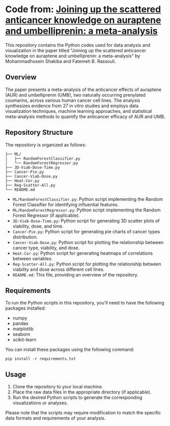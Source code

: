 # Code from: [Joining up the scattered anticancer knowledge on auraptene and umbelliprenin: a meta-analysis](https://www.nature.com/articles/s41598-024-62747-z)

This repository contains the Python codes used for data analysis and visualization in the paper titled "Joining up the scattered anticancer knowledge on auraptene and umbelliprenin: a meta-analysis" by Mohammadhosein Shakiba and Fatemeh B. Rassouli.

## Overview

The paper presents a meta-analysis of the anticancer effects of auraptene (AUR) and umbelliprenin (UMB), two naturally occurring prenylated coumarins, across various human cancer cell lines. The analysis synthesizes evidence from 27 in vitro studies and employs data visualization techniques, machine learning approaches, and statistical meta-analysis methods to quantify the anticancer efficacy of AUR and UMB.

## Repository Structure

The repository is organized as follows:

```
├── ML/
│   ├── RandomForestClassifier.py
│   └── RandomForestRegressor.py
├── 3D-Viab-Dose-Time.py
├── Cancer-Pie.py
├── Cancer-Viab-Dose.py
├── Heat-Cor.py
├── Reg-Scatter-All.py
└── README.md
```

- `ML/RandomForestClassifier.py`: Python script implementing the Random Forest Classifier for identifying influential features.
- `ML/RandomForestRegressor.py`: Python script implementing the Random Forest Regressor (if applicable).
- `3D-Viab-Dose-Time.py`: Python script for generating 3D scatter plots of viability, dose, and time.
- `Cancer-Pie.py`: Python script for generating pie charts of cancer types distribution.
- `Cancer-Viab-Dose.py`: Python script for plotting the relationship between cancer type, viability, and dose.
- `Heat-Cor.py`: Python script for generating heatmaps of correlations between variables.
- `Reg-Scatter-All.py`: Python script for plotting the relationship between viability and dose across different cell lines.
- `README.md`: This file, providing an overview of the repository.

## Requirements

To run the Python scripts in this repository, you'll need to have the following packages installed:

- numpy
- pandas
- matplotlib
- seaborn
- scikit-learn

You can install these packages using the following command:

```
pip install -r requirements.txt
```

## Usage

1. Clone the repository to your local machine.
2. Place the raw data files in the appropriate directory (if applicable).
3. Run the desired Python scripts to generate the corresponding visualizations or analyses.

Please note that the scripts may require modification to match the specific data formats and requirements of your analysis.
